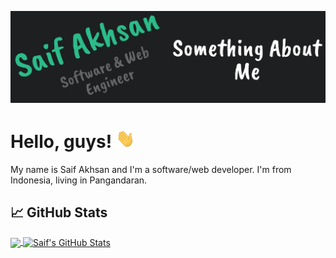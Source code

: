 <!-- More info, tips and tricks for making GitHub Profile README can be found in my article at https://towardsdatascience.com/build-a-stunning-readme-for-your-github-profile-9b80434fe5d7 -->

[![Header](https://raw.githubusercontent.com/saifakhsan/saifakhsan/master/header.png "Header")](https://saifakhsan.github.io/Web-Portfolio/)

# Hello, guys! <img src="https://raw.githubusercontent.com/saifakhsan/saifakhsan/master/wave.gif" width="30px" height="30px" />

My name is Saif Akhsan and I'm a software/web developer. I'm from Indonesia, living in Pangandaran.

## &#x1f4c8; GitHub Stats

<a href="https://github.com/saifakhsan/saifakhsan">
  <img align="center" src="https://github-readme-stats.vercel.app/api/top-langs/?username=saifakhsan&title_color=ffffff&text_color=c9cacc&icon_color=2bbc8a&bg_color=1d1f21&langs_count=3" />
</a>
<a href="https://github.com/saifakhsan/saifakhsan">
  <img align="center" src="https://github-readme-stats.vercel.app/api?username=saifakhsan&show_icons=true&line_height=27&count_private=true&title_color=ffffff&text_color=c9cacc&icon_color=2bbc8a&bg_color=1d1f21" alt="Saif's GitHub Stats" />
</a>

<!---
saifakhsan/saifakhsan is a ✨ special ✨ repository because its `README.md` (this file) appears on your GitHub profile.
You can click the Preview link to take a look at your changes.
--->
